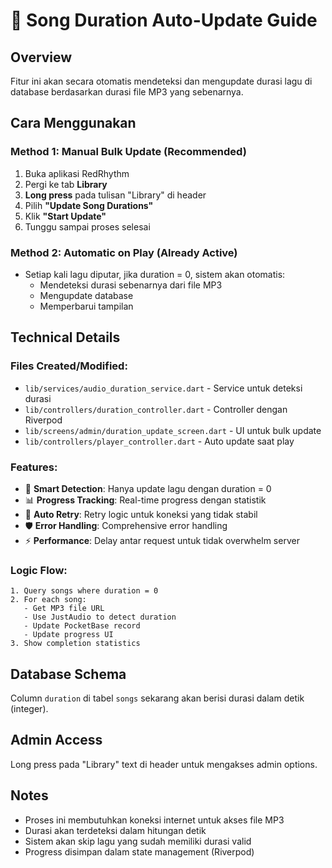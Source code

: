 # 🎵 Song Duration Auto-Update Guide

## Overview

Fitur ini akan secara otomatis mendeteksi dan mengupdate durasi lagu di database berdasarkan durasi file MP3 yang sebenarnya.

## Cara Menggunakan

### Method 1: Manual Bulk Update (Recommended)

1. Buka aplikasi RedRhythm
2. Pergi ke tab **Library**
3. **Long press** pada tulisan "Library" di header
4. Pilih **"Update Song Durations"**
5. Klik **"Start Update"**
6. Tunggu sampai proses selesai

### Method 2: Automatic on Play (Already Active)

- Setiap kali lagu diputar, jika duration = 0, sistem akan otomatis:
  - Mendeteksi durasi sebenarnya dari file MP3
  - Mengupdate database
  - Memperbarui tampilan

## Technical Details

### Files Created/Modified:

- `lib/services/audio_duration_service.dart` - Service untuk deteksi durasi
- `lib/controllers/duration_controller.dart` - Controller dengan Riverpod
- `lib/screens/admin/duration_update_screen.dart` - UI untuk bulk update
- `lib/controllers/player_controller.dart` - Auto update saat play

### Features:

- 🎯 **Smart Detection**: Hanya update lagu dengan duration = 0
- 📊 **Progress Tracking**: Real-time progress dengan statistik
- 🔄 **Auto Retry**: Retry logic untuk koneksi yang tidak stabil
- 🛡️ **Error Handling**: Comprehensive error handling
- ⚡ **Performance**: Delay antar request untuk tidak overwhelm server

### Logic Flow:

```
1. Query songs where duration = 0
2. For each song:
   - Get MP3 file URL
   - Use JustAudio to detect duration
   - Update PocketBase record
   - Update progress UI
3. Show completion statistics
```

## Database Schema

Column `duration` di tabel `songs` sekarang akan berisi durasi dalam detik (integer).

## Admin Access

Long press pada "Library" text di header untuk mengakses admin options.

## Notes

- Proses ini membutuhkan koneksi internet untuk akses file MP3
- Durasi akan terdeteksi dalam hitungan detik
- Sistem akan skip lagu yang sudah memiliki durasi valid
- Progress disimpan dalam state management (Riverpod)
